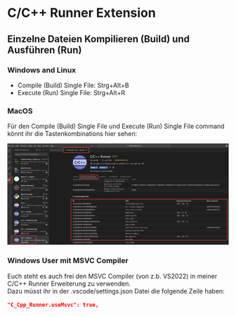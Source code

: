 # C/C++ Runner Extension

## Einzelne Dateien Kompilieren (Build) und Ausführen (Run)

### Windows and Linux

- Compile (Build) Single File: Strg+Alt+B
- Execute (Run) Single File: Strg+Alt+R

### MacOS

Für den Compile (Build) Single File und Execute (Run) Single File command könnt ihr die Tastenkombinations hier sehen:

![alt](../media/vscode_mac_keybindings.png)

### Windows User mit MSVC Compiler

Euch steht es auch frei den MSVC Compiler (von z.b. VS2022) in meiner C/C++ Runner Erweiterung zu verwenden.  
Dazu müsst ihr in der .vscode/settings.json Datei die folgende Zeile haben:

```json
"C_Cpp_Runner.useMsvc": true,
```
